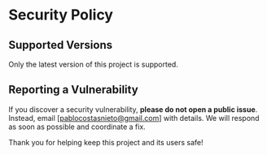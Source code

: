 # Security Policy

## Supported Versions

Only the latest version of this project is supported.

## Reporting a Vulnerability

If you discover a security vulnerability, **please do not open a public issue**.
Instead, email [pablocostasnieto@gmail.com] with details.
We will respond as soon as possible and coordinate a fix.

Thank you for helping keep this project and its users safe!
